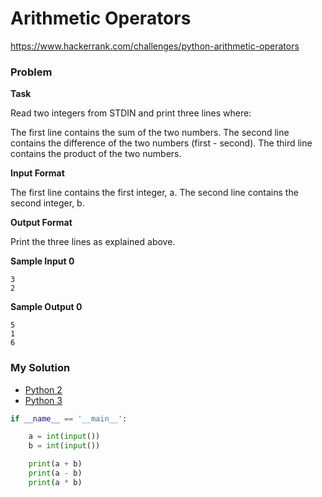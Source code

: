 # Arithmetic Operators

https://www.hackerrank.com/challenges/python-arithmetic-operators

### Problem

**Task**

Read two integers from STDIN and print three lines where:

The first line contains the sum of the two numbers.
The second line contains the difference of the two numbers (first - second).
The third line contains the product of the two numbers.

**Input Format**

The first line contains the first integer, a. The second line contains the second integer, b.

**Output Format**

Print the three lines as explained above.

**Sample Input 0**
```
3
2
```

**Sample Output 0**
```
5
1
6
```

### My Solution

- [Python 2](python2.py)
- [Python 3](python3.py)
```python
if __name__ == '__main__':

    a = int(input())
    b = int(input())

    print(a + b)
    print(a - b)
    print(a * b)
````